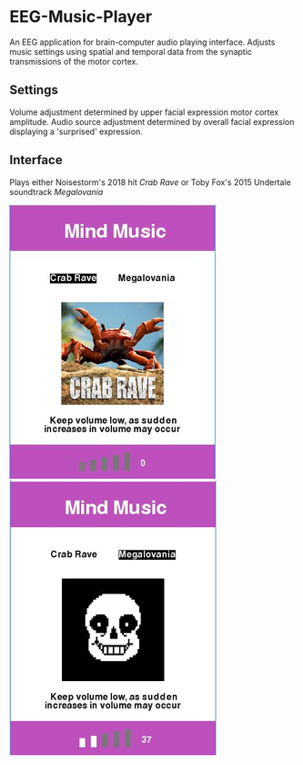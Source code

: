 # EEG-Music-Player
An EEG application for brain-computer audio playing interface. Adjusts music settings using spatial and temporal data from the synaptic transmissions of the motor cortex.

## Settings
Volume adjustment determined by upper facial expression motor cortex amplitude. Audio source adjustment determined by overall facial expression displaying a 'surprised' expression.

## Interface
Plays either Noisestorm's 2018 hit *Crab Rave* or Toby Fox's 2015 Undertale soundtrack *Megalovania*

![display2](display02.JPG) ![display1](display01.JPG)
